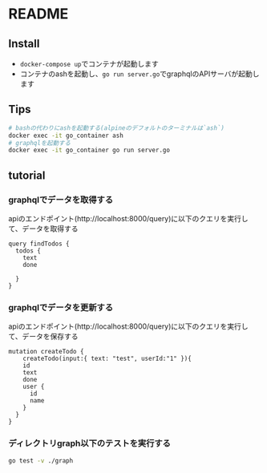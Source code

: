 # README

## Install

- `docker-compose up`でコンテナが起動します
- コンテナのashを起動し、`go run server.go`でgraphqlのAPIサーバが起動します

## Tips

``` sh
# bashの代わりにashを起動する(alpineのデフォルトのターミナルは`ash`)
docker exec -it go_container ash
# graphqlを起動する
docker exec -it go_container go run server.go
```

## tutorial

### graphqlでデータを取得する

apiのエンドポイント(http://localhost:8000/query)に以下のクエリを実行して、データを取得する

```
query findTodos {
  todos {
    text
    done

  }
}
```


### graphqlでデータを更新する

apiのエンドポイント(http://localhost:8000/query)に以下のクエリを実行して、データを保存する

```
mutation createTodo {
	createTodo(input:{ text: "test", userId:"1" }){
    id
    text
    done
    user {
      id
      name
    }
  }
}
```

### ディレクトリgraph以下のテストを実行する


``` sh
go test -v ./graph
```
